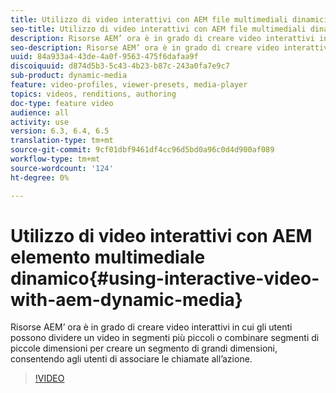 ```yaml
---
title: Utilizzo di video interattivi con AEM file multimediali dinamici
seo-title: Utilizzo di video interattivi con AEM file multimediali dinamici
description: Risorse AEM’ ora è in grado di creare video interattivi in cui gli utenti possono dividere un video in segmenti più piccoli o combinare segmenti di piccole dimensioni per creare un segmento di grandi dimensioni, consentendo agli utenti di associare le chiamate all’azione.
seo-description: Risorse AEM’ ora è in grado di creare video interattivi in cui gli utenti possono dividere un video in segmenti più piccoli o combinare segmenti di piccole dimensioni per creare un segmento di grandi dimensioni, consentendo agli utenti di associare le chiamate all’azione.
uuid: 84a933a4-43de-4a0f-9563-475f6dafaa9f
discoiquuid: d874d5b3-5c43-4b23-b87c-243a0fa7e9c7
sub-product: dynamic-media
feature: video-profiles, viewer-presets, media-player
topics: videos, renditions, authoring
doc-type: feature video
audience: all
activity: use
version: 6.3, 6.4, 6.5
translation-type: tm+mt
source-git-commit: 9cf01dbf9461df4cc96d5bd0a96c0d4d900af089
workflow-type: tm+mt
source-wordcount: '124'
ht-degree: 0%

---
```



# Utilizzo di video interattivi con AEM elemento multimediale dinamico{#using-interactive-video-with-aem-dynamic-media}

Risorse AEM’ ora è in grado di creare video interattivi in cui gli utenti possono dividere un video in segmenti più piccoli o combinare segmenti di piccole dimensioni per creare un segmento di grandi dimensioni, consentendo agli utenti di associare le chiamate all’azione.

>[!VIDEO](https://video.tv.adobe.com/v/16516/?quality=9&learn=on)
